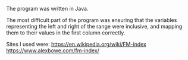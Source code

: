 The program was written in Java.

The most difficult part of the program was ensuring that the variables representing the left and right of the range were inclusive, and mapping them to their values in the first column correctly.

Sites I used were: 
https://en.wikipedia.org/wiki/FM-index
https://www.alexbowe.com/fm-index/